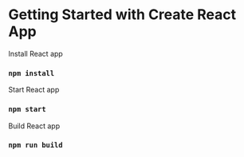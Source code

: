 # Getting Started with Create React App

Install React app

### `npm install`

Start React app

### `npm start`

Build React app

### `npm run build`
